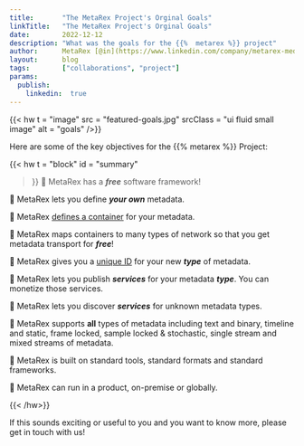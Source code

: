 ```yaml
---
title:       "The MetaRex Project's Orginal Goals"
linkTitle:   "The MetaRex Project's Orginal Goals"
date:        2022-12-12
description: "What was the goals for the {{%  metarex %}} project"
author:      MetaRex [@in](https://www.linkedin.com/company/metarex-media)
layout:      blog
tags:        ["collaborations", "project"]
params:
  publish:
    linkedin:  true
---
```



{{< hw t = "image"
   src = "featured-goals.jpg" 
   srcClass = "ui fluid small image"
   alt = "goals"
/>}}

Here are some of the key objectives for the {{%  metarex %}} Project:



{{< hw t = "block"
  id    = "summary"
>}}
🦖   MetaRex has a _**free**_ software framework! 

🦖   MetaRex lets you define **_your own_** metadata.

🦖   MetaRex [defines a container][2] for your metadata.

🦖   MetaRex maps containers to many types of network so that you get metadata transport for _**free**_!

🦖   MetaRex gives you a [unique ID][3] for your new **_type_** of metadata.

🦖   MetaRex lets you publish _**services**_ for your metadata _**type**_.  You can monetize those services.

🦖   MetaRex lets you discover _**services**_ for unknown metadata types.
 
🦖   MetaRex supports **all** types of metadata including text and binary, timeline and static, frame locked, sample locked & stochastic, single stream and mixed streams of metadata.

🦖   MetaRex is built on standard tools, standard formats and standard frameworks.

🦖   MetaRex can run in a product, on-premise or globally.

{{< /hw>}}


If this sounds exciting or useful to you and you want to know more, please get in touch with us! 

[0]: /blog/rnf-best-accelerator/index.md
[1]: https://github.com/metarex-media
[2]: https://github.com/metarex-media/mrx-container
[3]: https://metarex.media/ui/reg/
